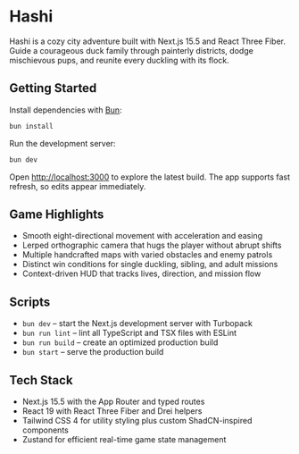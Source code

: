 # Hashi

Hashi is a cozy city adventure built with Next.js 15.5 and React Three Fiber. Guide a courageous duck family through painterly districts, dodge mischievous pups, and reunite every duckling with its flock.

## Getting Started

Install dependencies with [Bun](https://bun.sh/):

```bash
bun install
```

Run the development server:

```bash
bun dev
```

Open [http://localhost:3000](http://localhost:3000) to explore the latest build. The app supports fast refresh, so edits appear immediately.

## Game Highlights

- Smooth eight-directional movement with acceleration and easing
- Lerped orthographic camera that hugs the player without abrupt shifts
- Multiple handcrafted maps with varied obstacles and enemy patrols
- Distinct win conditions for single duckling, sibling, and adult missions
- Context-driven HUD that tracks lives, direction, and mission flow

## Scripts

- `bun dev` – start the Next.js development server with Turbopack
- `bun run lint` – lint all TypeScript and TSX files with ESLint
- `bun run build` – create an optimized production build
- `bun start` – serve the production build

## Tech Stack

- Next.js 15.5 with the App Router and typed routes
- React 19 with React Three Fiber and Drei helpers
- Tailwind CSS 4 for utility styling plus custom ShadCN-inspired components
- Zustand for efficient real-time game state management
